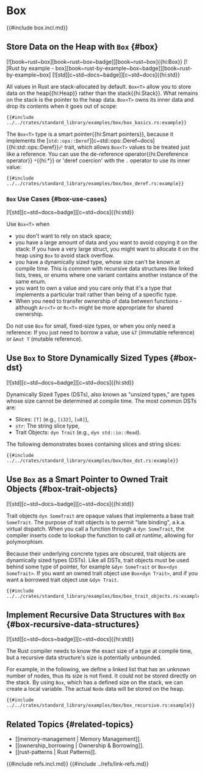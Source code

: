 # Box

{{#include box.incl.md}}

## Store Data on the Heap with `Box` {#box}

[![book~rust~box][book~rust~box~badge]][book~rust~box]{{hi:Box}} [![Rust by example - box][book~rust-by-example~box~badge]][book~rust-by-example~box] [![std][c~std~docs~badge]][c~std~docs]{{hi:std}}

All values in Rust are stack-allocated by default. `Box<T>` allow you to store data on the heap{{hi:Heap}} rather than the stack{{hi:Stack}}. What remains on the stack is the pointer to the heap data. `Box<T>` owns its inner data and drop its contents when it goes out of scope:

```rust,editable
{{#include ../../crates/standard_library/examples/box/box_basics.rs:example}}
```

The `Box<T>` type is a smart pointer{{hi:Smart pointers}}, because it implements the [`std::ops::Deref`][c~std::ops::Deref~docs]{{hi:std::ops::Deref}}⮳ trait, which allows `Box<T>` values to be treated just like a reference. You can use the de-reference operator{{hi:Dereference operator}} `*`{{hi:*}} or 'deref coercion' with the `.` operator to use its inner value:

```rust,editable
{{#include ../../crates/standard_library/examples/box/box_deref.rs:example}}
```

### `Box` Use Cases {#box-use-cases}

[![std][c~std~docs~badge]][c~std~docs]{{hi:std}}

Use `Box<T>` when

- you don't want to rely on stack space;
- you have a large amount of data and you want to avoid copying it on the stack: If you have a very large struct, you might want to allocate it on the heap using `Box` to avoid stack overflow.
- you have a dynamically sized type, whose size can't be known at compile time. This is common with recursive data structures like linked lists, trees, or enums where one variant contains another instance of the same enum.
- you want to own a value and you care only that it's a type that implements a particular trait rather than being of a specific type.
- When you need to transfer ownership of data between functions - although `Arc<T>` or `Rc<T>` might be more appropriate for shared ownership.

Do not use `Box` for small, fixed-size types, or when you only need a reference: If you just need to borrow a value, use `&T` (immutable reference) or `&mut T` (mutable reference).

## Use `Box` to Store Dynamically Sized Types {#box-dst}

[![std][c~std~docs~badge]][c~std~docs]{{hi:std}}

Dynamically Sized Types (DSTs), also known as "unsized types," are types whose size cannot be determined at compile time. The most common DSTs are:

- Slices: `[T]` (e.g., `[i32]`, `[u8]`),
- `str`: The string slice type,
- Trait Objects: `dyn Trait` (e.g., `dyn std::io::Read`).

The following demonstrates boxes containing slices and string slices:

```rust,editable
{{#include ../../crates/standard_library/examples/box/box_dst.rs:example}}
```

## Use `Box` as a Smart Pointer to Owned Trait Objects {#box-trait-objects}

[![std][c~std~docs~badge]][c~std~docs]{{hi:std}}

Trait objects `dyn SomeTrait` are opaque values that implements a base trait `SomeTrait`. The purpose of trait objects is to permit "late binding", a.k.a. virtual dispatch. When you call a function through a `dyn SomeTrait`, the compiler inserts code to lookup the function to call _at runtime_, allowing for polymorphism.

Because their underlying concrete types are obscured, trait objects are dynamically sized types (DSTs). Like all DSTs, trait objects must be used behind some type of pointer, for example `&dyn SomeTrait` or `Box<dyn SomeTrait>`. If you want an owned trait object use `Box<dyn Trait>`, and if you want a borrowed trait object use `&dyn Trait`.

```rust,editable
{{#include ../../crates/standard_library/examples/box/box_trait_objects.rs:example}}
```

## Implement Recursive Data Structures with `Box` {#box-recursive-data-structures}

[![std][c~std~docs~badge]][c~std~docs]{{hi:std}}

The Rust compiler needs to know the exact size of a type at compile time, but a recursive data structure's size is potentially unbounded.

For example, in the following, we define a linked list that has an unknown number of nodes, thus its size is not fixed. It could not be stored directly on the stack. By using `Box`, which has a defined size on the stack, we can create a local variable. The actual `Node` data will be stored on the heap.

```rust,editable
{{#include ../../crates/standard_library/examples/box/box_recursive.rs:example}}
```

## Related Topics {#related-topics}

- [[memory-management | Memory Management]].
- [[ownership_borrowing | Ownership & Borrowing]].
- [[rust-patterns | Rust Patterns]].

{{#include refs.incl.md}}
{{#include ../refs/link-refs.md}}

<div class="hidden">
</div>
